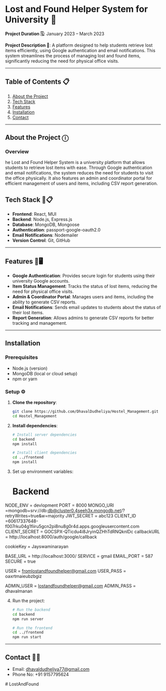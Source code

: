 # Lost and Found Helper System for University 🚀

**Project Duration 🗓️**: January 2023 – March 2023

**Project Description 📃**: A platform designed to help students retrieve lost items efficiently, using Google authentication and email notifications. This system streamlines the process of managing lost and found items, significantly reducing the need for physical office visits.

---

## Table of Contents 📋
1. [About the Project](#about-the-project)
2. [Tech Stack](#tech-stack)
3. [Features](#features)
4. [Installation](#installation)
5. [Contact](#contact)

---
  
## About the Project ⓘ

### Overview
he Lost and Found Helper System is a university platform that allows students to retrieve lost items with ease. Through Google authentication and email notifications, the system reduces the need for students to visit the office physically. It also features an admin and coordinator portal for efficient management of users and items, including CSV report generation.

## Tech Stack 🚀📋

- **Frontend**: React, MUI
- **Backend**: Node.js, Express.js
- **Database**: MongoDB, Mongoose
- **Authentication**: passport-google-oauth2.0
- **Email Notifications**: Nodemailer
- **Version Control**: Git, GitHub

---

## Features 📱🖥️

- **Google Authentication**: Provides secure login for students using their university Google accounts.
- **Item Status Management**: Tracks the status of lost items, reducing the need for physical office visits.
- **Admin & Coordinator Portal**: Manages users and items, including the ability to generate CSV reports.
- **Email Notifications**: Sends email updates to students about the status of their lost items.
- **Report Generation**: Allows admins to generate CSV reports for better tracking and management.

---

## Installation

### Prerequisites
- Node.js (version)
- MongoDB (local or cloud setup)
- npm or yarn

### Setup ⚙️

1. **Clone the repository**:
   ```bash
   git clone https://github.com/DhavalDudheliya/Hostel_Management.git
   cd Hostel_Management

2. **Install dependencies**:
   ```bash
   # Install server dependencies
   cd backend
   npm install

   # Install client dependencies
   cd ../frontend
   npm install

3. Set up environment variables: 
   # Backend
  NODE_ENV = devlopment
  PORT = 8000
  MONGO_URI =mongodb+srv://db:db@cluster0.4seeh3x.mongodb.net/?retryWrites=true&w=majority
  JWT_SECRET = abc123
  CLIENT_ID =60617337648-f007rku04g1fiiru5gcn2pi8nu8g0r4d.apps.googleusercontent.com
  CLIENT_SECRET = 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
  callbackURL = http://localhost:8000/auth/google/callback

  cookieKey = Jayswaminarayan 

  BASE_URL = http://localhost:3000/
  SERVICE = gmail
  EMAIL_PORT = 587
  SECURE = true 

  USER = fromlostandfoundhelper@gmail.com
  USER_PASS = oaxrtmaieubzbgiz


  ADMIN_USER = lostandfoundhelper@gmail.com
  ADMIN_PASS = dhavalmanan

4. Run the project:
   ```bash
   # Run the backend
   cd backend
   npm run server

   # Run the frontend
   cd ../frontend
   npm run start

---

## Contact 📩📞

- Email: dhavaldudheliya77@gmail.com
- Phone No: +91 9157795624

#   L o s t A n d F o u n d  
 